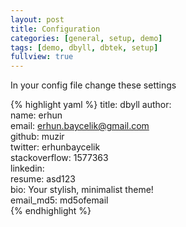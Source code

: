 ```yaml
---
layout: post
title: Configuration
categories: [general, setup, demo]
tags: [demo, dbyll, dbtek, setup]
fullview: true
---
```


In your config file change these settings

{% highlight yaml %}
title: dbyll
author:  
  name: erhun  
  email: erhun.baycelik@gmail.com  
  github: muzir  
  twitter: erhunbaycelik  
  stackoverflow: 1577363   
  linkedin:   
  resume: asd123  
  bio: Your stylish,  minimalist theme!  
  email_md5: md5ofemail  
{% endhighlight %}
